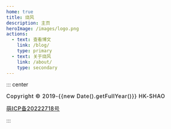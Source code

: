 ```yaml
---
home: true
title: 烧风
description: 主页
heroImage: /images/logo.png
actions:
  - text: 查看博文
    link: /blog/
    type: primary
  - text: 关于烧风
    link: /about/
    type: secondary
---
```


<style>
.hero {
  padding-top: 3.5rem;
}

.hero img {
  transition: all 0.3s ease;
}

.hero img:hover {
  transform: scale(1.1, 1.1);
  transition: all 0.3s ease;
}

.footer {
  letter-spacing: 0.05rem;
  padding-right: 0 !important;
  padding-left: 0 !important;
  font-weight: 500;
}
</style>


::: center

<footer class="footer">
<p>Copyright © 2019-{{new Date().getFullYear()}} HK-SHAO</p>
<a href="https://icp.gov.moe/?keyword=20222718" target="_blank">萌ICP备20222718号</a>
</footer>

:::